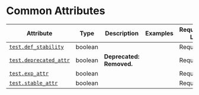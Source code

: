 # Common Attributes

<!-- semconv test -->
| Attribute  | Type | Description  | Examples  | Requirement Level |
|---|---|---|---|---|
| [`test.def_stability`](labels_expected.md) | boolean |  |  | Required |
| [`test.deprecated_attr`](labels_expected.md) | boolean | **Deprecated: Removed.**<br> |  | Required |
| [`test.exp_attr`](labels_expected.md) | boolean |  |  | Required |
| [`test.stable_attr`](labels_expected.md) | boolean |  |  | Required |
<!-- endsemconv -->
